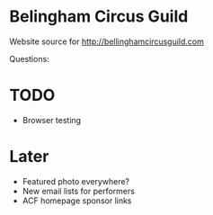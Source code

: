 Belingham Circus Guild
======================

Website source for http://bellinghamcircusguild.com

Questions:


# TODO

* Browser testing

# Later

* Featured photo everywhere?
* New email lists for performers
* ACF homepage sponsor links

